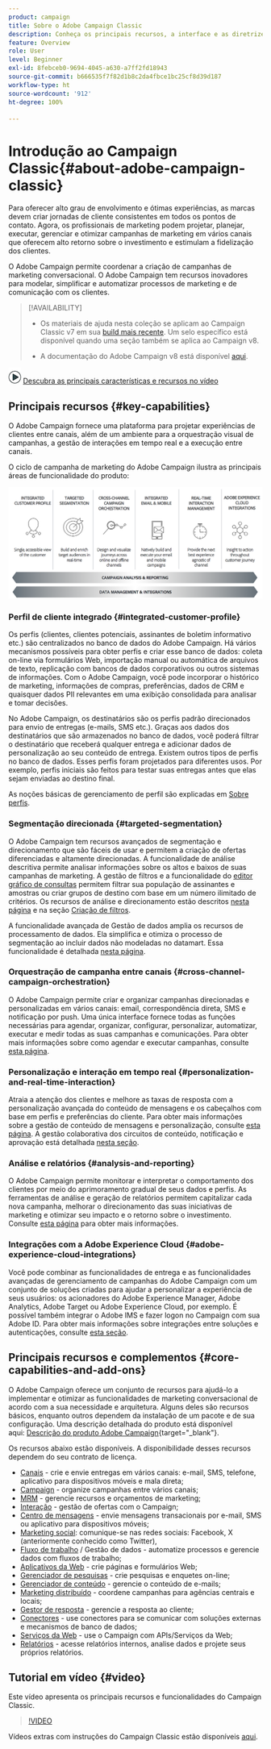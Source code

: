```yaml
---
product: campaign
title: Sobre o Adobe Campaign Classic
description: Conheça os principais recursos, a interface e as diretrizes globais
feature: Overview
role: User
level: Beginner
exl-id: 8febceb0-9694-4045-a630-a7ff2fd18943
source-git-commit: b666535f7f82d1b8c2da4fbce1bc25cf8d39d187
workflow-type: ht
source-wordcount: '912'
ht-degree: 100%

---
```


# Introdução ao Campaign Classic{#about-adobe-campaign-classic}

Para oferecer alto grau de envolvimento e ótimas experiências, as marcas devem criar jornadas de cliente consistentes em todos os pontos de contato. Agora, os profissionais de marketing podem projetar, planejar, executar, gerenciar e otimizar campanhas de marketing em vários canais que oferecem alto retorno sobre o investimento e estimulam a fidelização dos clientes.

O Adobe Campaign permite coordenar a criação de campanhas de marketing conversacional. O Adobe Campaign tem recursos inovadores para modelar, simplificar e automatizar processos de marketing e de comunicação com os clientes.

>[!AVAILABILITY]
>
>* Os materiais de ajuda nesta coleção se aplicam ao Campaign Classic v7 em sua [build mais recente](../../rn/using/latest-release.md). Um selo específico está disponível quando uma seção também se aplica ao Campaign v8.
>
>* A documentação do Adobe Campaign v8 está disponível [aqui](https://experienceleague.adobe.com/docs/campaign/campaign-v8/campaign-home.html?lang=pt-BR).

![](assets/do-not-localize/how-to-video.png) [Descubra as principais características e recursos no vídeo](#video)

## Principais recursos {#key-capabilities}

O Adobe Campaign fornece uma plataforma para projetar experiências de clientes entre canais, além de um ambiente para a orquestração visual de campanhas, a gestão de interações em tempo real e a execução entre canais.

O ciclo de campanha de marketing do Adobe Campaign ilustra as principais áreas de funcionalidade do produto:

![](assets/d_ncs_user_emarketing.png)

### Perfil de cliente integrado {#integrated-customer-profile}

Os perfis (clientes, clientes potenciais, assinantes de boletim informativo etc.) são centralizados no banco de dados do Adobe Campaign. Há vários mecanismos possíveis para obter perfis e criar esse banco de dados: coleta on-line via formulários Web, importação manual ou automática de arquivos de texto, replicação com bancos de dados corporativos ou outros sistemas de informações. Com o Adobe Campaign, você pode incorporar o histórico de marketing, informações de compras, preferências, dados de CRM e quaisquer dados PII relevantes em uma exibição consolidada para analisar e tomar decisões.

No Adobe Campaign, os destinatários são os perfis padrão direcionados para envio de entregas (e-mails, SMS etc.). Graças aos dados dos destinatários que são armazenados no banco de dados, você poderá filtrar o destinatário que receberá qualquer entrega e adicionar dados de personalização ao seu conteúdo de entrega. Existem outros tipos de perfis no banco de dados. Esses perfis foram projetados para diferentes usos. Por exemplo, perfis iniciais são feitos para testar suas entregas antes que elas sejam enviadas ao destino final.

As noções básicas de gerenciamento de perfil são explicadas em [Sobre perfis](../../platform/using/about-profiles.md).

### Segmentação direcionada {#targeted-segmentation}

O Adobe Campaign tem recursos avançados de segmentação e direcionamento que são fáceis de usar e permitem a criação de ofertas diferenciadas e altamente direcionadas. A funcionalidade de análise descritiva permite analisar informações sobre os altos e baixos de suas campanhas de marketing. A gestão de filtros e a funcionalidade do [editor gráfico de consultas](../../platform/using/about-queries-in-campaign.md) permitem filtrar sua população de assinantes e amostras ou criar grupos de destino com base em um número ilimitado de critérios. Os recursos de análise e direcionamento estão descritos [nesta página](../../reporting/using/about-descriptive-analysis.md) e na seção [Criação de filtros](../../platform/using/creating-filters.md).

A funcionalidade avançada de Gestão de dados amplia os recursos de processamento de dados. Ela simplifica e otimiza o processo de segmentação ao incluir dados não modeladas no datamart. Essa funcionalidade é detalhada [nesta página](../../workflow/using/targeting-data.md#data-management).

### Orquestração de campanha entre canais {#cross-channel-campaign-orchestration}

O Adobe Campaign permite criar e organizar campanhas direcionadas e personalizadas em vários canais: email, correspondência direta, SMS e notificação por push. Uma única interface fornece todas as funções necessárias para agendar, organizar, configurar, personalizar, automatizar, executar e medir todas as suas campanhas e comunicações. Para obter mais informações sobre como agendar e executar campanhas, consulte [esta página](../../campaign/using/setting-up-marketing-campaigns.md).

### Personalização e interação em tempo real {#personalization-and-real-time-interaction}

Atraia a atenção dos clientes e melhore as taxas de resposta com a personalização avançada do conteúdo de mensagens e os cabeçalhos com base em perfis e preferências do cliente. Para obter mais informações sobre a gestão de conteúdo de mensagens e personalização, consulte [esta página](../../delivery/using/about-personalization.md). A gestão colaborativa dos circuitos de conteúdo, notificação e aprovação está detalhada [nesta seção](../../mrm/using/about-marketing-resource-management.md).

### Análise e relatórios {#analysis-and-reporting}

O Adobe Campaign permite monitorar e interpretar o comportamento dos clientes por meio do aprimoramento gradual de seus dados e perfis. As ferramentas de análise e geração de relatórios permitem capitalizar cada nova campanha, melhorar o direcionamento das suas iniciativas de marketing e otimizar seu impacto e o retorno sobre o investimento. Consulte [esta página](../../reporting/using/delivery-reports.md) para obter mais informações.

### Integrações com a Adobe Experience Cloud {#adobe-experience-cloud-integrations}

Você pode combinar as funcionalidades de entrega e as funcionalidades avançadas de gerenciamento de campanhas do Adobe Campaign com um conjunto de soluções criadas para ajudar a personalizar a experiência de seus usuários: os acionadores do Adobe Experience Manager, Adobe Analytics, Adobe Target ou Adobe Experience Cloud, por exemplo. É possível também integrar o Adobe IMS e fazer logon no Campaign com sua Adobe ID. Para obter mais informações sobre integrações entre soluções e autenticações, consulte [esta seção](../../integrations/using/about-adobe-id.md).

## Principais recursos e complementos {#core-capabilities-and-add-ons}

O Adobe Campaign oferece um conjunto de recursos para ajudá-lo a implementar e otimizar as funcionalidades de marketing conversacional de acordo com a sua necessidade e arquitetura. Alguns deles são recursos básicos, enquanto outros dependem da instalação de um pacote e de sua configuração. Uma descrição detalhada do produto está disponível aqui: [Descrição do produto Adobe Campaign](https://helpx.adobe.com/br/legal/product-descriptions/adobe-campaign-managed-cloud-services.html){target="_blank"}.

Os recursos abaixo estão disponíveis. A disponibilidade desses recursos dependem do seu contrato de licença.

* [Canais](../../delivery/using/steps-about-delivery-creation-steps.md) - crie e envie entregas em vários canais: e-mail, SMS, telefone, aplicativo para dispositivos móveis e mala direta;
* [Campaign](../../campaign/using/designing-marketing-campaigns.md) - organize campanhas entre vários canais;
* [MRM](../../mrm/using/about-marketing-resource-management.md) - gerencie recursos e orçamentos de marketing;
* [Interação](../../interaction/using/interaction-and-offer-management.md) - gestão de ofertas com o Campaign;
* [Centro de mensagens](../../message-center/using/about-transactional-messaging.md) - envie mensagens transacionais por e-mail, SMS ou aplicativo para dispositivos móveis;
* [Marketing social](../../social/using/about-social-marketing.md): comunique-se nas redes sociais: Facebook, X (anteriormente conhecido como Twitter),
* [Fluxo de trabalho](../../workflow/using/about-workflows.md) / Gestão de dados - automatize processos e gerencie dados com fluxos de trabalho;
* [Aplicativos da Web](../../web/using/about-web-applications.md) - crie páginas e formulários Web;
* [Gerenciador de pesquisas](../../surveys/using/about-surveys.md) - crie pesquisas e enquetes on-line;
* [Gerenciador de conteúdo](../../delivery/using/about-content-management.md) - gerencie o conteúdo de e-mails;
* [Marketing distribuído](../../distributed/using/about-distributed-marketing.md) - coordene campanhas para agências centrais e locais;
* [Gestor de resposta](../../response/using/about-response-manager.md) - gerencie a resposta ao cliente;
* [Conectores](../../platform/using/about-connectors.md) - use conectores para se comunicar com soluções externas e mecanismos de banco de dados;
* [Serviços da Web](../../configuration/using/about-web-services.md) - use o Campaign com APIs/Serviços da Web;
* [Relatórios](../../reporting/using/about-adobe-campaign-reporting-tools.md) - acesse relatórios internos, analise dados e projete seus próprios relatórios.

## Tutorial em vídeo {#video}

Este vídeo apresenta os principais recursos e funcionalidades do Campaign Classic.

>[!VIDEO](https://video.tv.adobe.com/v/35129?quality=12)

Vídeos extras com instruções do Campaign Classic estão disponíveis [aqui](https://experienceleague.adobe.com/docs/campaign-classic-learn/tutorials/overview.html?lang=pt-BR).
